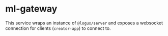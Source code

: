 # ml-gateway

This service wraps an instance of `@logux/server` and exposes a websocket connection for clients (`creator-app`) to connect to.


